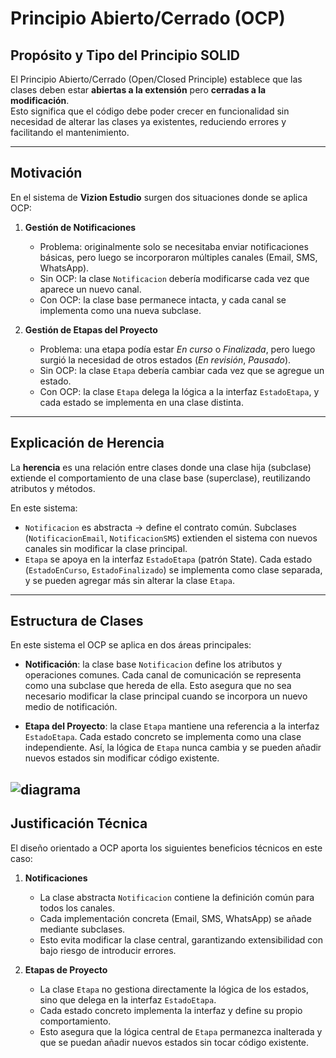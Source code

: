 # Principio Abierto/Cerrado (OCP)

## Propósito y Tipo del Principio SOLID
El Principio Abierto/Cerrado (Open/Closed Principle) establece que las clases deben estar **abiertas a la extensión** pero **cerradas a la modificación**.  
Esto significa que el código debe poder crecer en funcionalidad sin necesidad de alterar las clases ya existentes, reduciendo errores y facilitando el mantenimiento.

---

## Motivación
En el sistema de **Vizion Estudio** surgen dos situaciones donde se aplica OCP:

1. **Gestión de Notificaciones**  
   - Problema: originalmente solo se necesitaba enviar notificaciones básicas, pero luego se incorporaron múltiples canales (Email, SMS, WhatsApp).  
   - Sin OCP: la clase `Notificacion` debería modificarse cada vez que aparece un nuevo canal.  
   - Con OCP: la clase base permanece intacta, y cada canal se implementa como una nueva subclase.  

2. **Gestión de Etapas del Proyecto**  
   - Problema: una etapa podía estar *En curso* o *Finalizada*, pero luego surgió la necesidad de otros estados (*En revisión*, *Pausado*).  
   - Sin OCP: la clase `Etapa` debería cambiar cada vez que se agregue un estado.  
   - Con OCP: la clase `Etapa` delega la lógica a la interfaz `EstadoEtapa`, y cada estado se implementa en una clase distinta.

---

## Explicación de Herencia
La **herencia** es una relación entre clases donde una clase hija (subclase) extiende el comportamiento de una clase base (superclase), reutilizando atributos y métodos.  

En este sistema:  
- `Notificacion` es abstracta → define el contrato común. Subclases (`NotificacionEmail`, `NotificacionSMS`) extienden el sistema con nuevos canales sin modificar la clase principal.  
- `Etapa` se apoya en la interfaz `EstadoEtapa` (patrón State). Cada estado (`EstadoEnCurso`, `EstadoFinalizado`) se implementa como clase separada, y se pueden agregar más sin alterar la clase `Etapa`.

---

## Estructura de Clases
En este sistema el OCP se aplica en dos áreas principales:  

- **Notificación**: la clase base `Notificacion` define los atributos y operaciones comunes. Cada canal de comunicación se representa como una subclase que hereda de ella. Esto asegura que no sea necesario modificar la clase principal cuando se incorpora un nuevo medio de notificación.  

- **Etapa del Proyecto**: la clase `Etapa` mantiene una referencia a la interfaz `EstadoEtapa`. Cada estado concreto se implementa como una clase independiente. Así, la lógica de `Etapa` nunca cambia y se pueden añadir nuevos estados sin modificar código existente.

![diagrama](/SistemaProductoraVideos/diagramas/01-diagrama-clases/01-solid-02-ocp.png)
---

## Justificación Técnica
El diseño orientado a OCP aporta los siguientes beneficios técnicos en este caso:

1. **Notificaciones**  
   - La clase abstracta `Notificacion` contiene la definición común para todos los canales.  
   - Cada implementación concreta (Email, SMS, WhatsApp) se añade mediante subclases.  
   - Esto evita modificar la clase central, garantizando extensibilidad con bajo riesgo de introducir errores.  

2. **Etapas de Proyecto**  
   - La clase `Etapa` no gestiona directamente la lógica de los estados, sino que delega en la interfaz `EstadoEtapa`.  
   - Cada estado concreto implementa la interfaz y define su propio comportamiento.  
   - Esto asegura que la lógica central de `Etapa` permanezca inalterada y que se puedan añadir nuevos estados sin tocar código existente.  